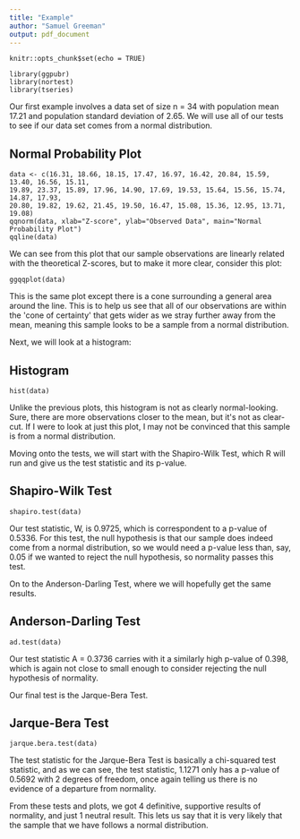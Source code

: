```yaml
---
title: "Example"
author: "Samuel Greeman"
output: pdf_document
---
```


```{r setup, include=FALSE}
knitr::opts_chunk$set(echo = TRUE)
```
```{r packages, echo=FALSE, message=FALSE}
library(ggpubr)
library(nortest)
library(tseries)
```
Our first example involves a data set of size n = 34 with population
mean 17.21 and population standard deviation of 2.65. We will use all
of our tests to see if our data set comes from a normal distribution.

## Normal Probability Plot
```{r, echo=FALSE, message=FALSE}
data <- c(16.31, 18.66, 18.15, 17.47, 16.97, 16.42, 20.84, 15.59, 13.40, 16.56, 15.11, 
19.89, 23.37, 15.89, 17.96, 14.90, 17.69, 19.53, 15.64, 15.56, 15.74, 14.87, 17.93, 
20.80, 19.82, 19.62, 21.45, 19.50, 16.47, 15.08, 15.36, 12.95, 13.71, 19.08)
qqnorm(data, xlab="Z-score", ylab="Observed Data", main="Normal Probability Plot") 
qqline(data)
```

We can see from this plot that our sample observations are linearly
related with the theoretical Z-scores, but to make it more clear, consider this plot:

```{r, echo=FALSE, message=FALSE}
ggqqplot(data)
```

This is the same plot except there is a cone surrounding a general area around the line.
This is to help us see that all of our observations are within the 'cone of certainty' 
that gets wider as we stray further away from the mean, meaning
this sample looks to be a sample from a normal distribution.

Next, we will look at a histogram:

## Histogram
```{r, echo=FALSE, message=FALSE}
hist(data)
```

Unlike the previous plots, this histogram is not as clearly normal-looking.
Sure, there are more observations closer to the mean, but it's not as clear-cut. If I were 
to look at just this plot, I may not be convinced that this sample
is from a normal distribution.

Moving onto the tests, we will start with the Shapiro-Wilk Test,
which R will run and give us the test statistic and its p-value.

## Shapiro-Wilk Test
```{r}
shapiro.test(data)
```
Our test statistic, W, is 0.9725, which is correspondent to a p-value
of 0.5336. For this test, the null hypothesis is that our sample
does indeed come from a normal distribution, so we would need a p-value
less than, say, 0.05 if we wanted to reject the null hypothesis, so normality
passes this test.

On to the Anderson-Darling Test, where we will hopefully get the same results.

## Anderson-Darling Test
```{r}
ad.test(data)
```
Our test statistic A = 0.3736 carries with it a similarly high p-value
of 0.398, which is again not close to small enough to consider rejecting the null hypothesis of normality.

Our final test is the Jarque-Bera Test.

## Jarque-Bera Test
```{r}
jarque.bera.test(data)
```
The test statistic for the Jarque-Bera Test is basically a chi-squared test statistic, and as we can
see, the test statistic, 1.1271 only has a p-value of 0.5692 with 2 degrees of freedom,
once again telling us there is no evidence of a departure from normality.

From these tests and plots, we got 4 definitive, supportive results of normality, and just 1 neutral result.
This lets us say that it is very likely that the sample that we have follows a normal distribution.